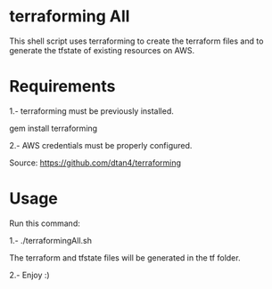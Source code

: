 # terraforming All

This shell script uses terraforming to create the terraform files and to generate the tfstate of existing resources on AWS.

# Requirements

1.- terraforming must be previously installed.

gem install terraforming

2.- AWS credentials must be properly configured.

Source: https://github.com/dtan4/terraforming

# Usage

Run this command:

1.-   ./terraformingAll.sh

The terraform and tfstate files will be generated in the tf folder.

2.- Enjoy :)
